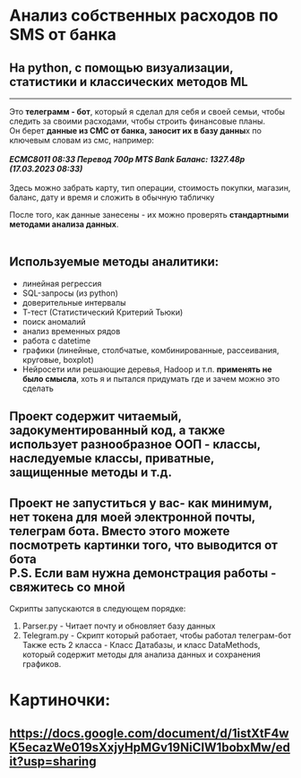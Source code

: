 # Анализ собственных расходов по SMS от банка #
## На python, с помощью визуализации, статистики и классических методов ML ##
------------------------------------------------------------------------

Это **телеграмм - бот**, который я сделал для себя и своей семьи, чтобы следить за своими расходами, чтобы строить финансовые планы. <br/> 
Он берет **данные из СМС от банка, заносит их в базу данны**х по ключевым словам из смс, например: <br/><br/>
***ЕСМС8011 08:33 Перевод 700р MTS Bank Баланс: 1327.48р (17.03.2023 08:33)*** <br/> <br/>
Здесь можно забрать карту, тип операции, стоимость покупки, магазин, баланс,  дату и время и сложить в обычную табличку

После того, как данные занесены - их можно проверять **стандартными методами анализа данных**.<br/><br/>
## Используемые методы аналитики: ##  
- линейная регрессия 
- SQL-запросы (из python)
- доверительные интервалы
- Т-тест (Статистический Критерий Тьюки)
- поиск аномалий
- анализ временных рядов
- работа с datetime
- графики (линейные, столбчатые, комбинированные, рассеивания, круговые, boxplot)
- Нейросети или решающие деревья, Hadoop и т.п. **применять не было смысла**, хоть я и пытался придумать где и зачем можно это сделать

## Проект содержит читаемый, задокументированный код, а также использует разнообразное ООП - классы, наследуемые классы, приватные, защищенные методы и т.д. ##
## Проект не запуститься у вас- как минимум, нет токена для моей электронной почты, телеграм бота. Вместо этого можете посмотреть картинки того, что выводится от бота<br/>P.S. Если вам нужна демонстрация работы - свяжитесь со мной ##
Скрипты запускаются в следующем порядке:  
1. Parser.py - Читает почту и обновляет базу данных 
2. Telegram.py - Скрипт который работает, чтобы работал телеграм-бот  
Также есть 2 класса - Класс Датабазы, и класс DataMethods, который содержит методы для анализа данных и сохранения графиков.
# Картиночки: #
## https://docs.google.com/document/d/1istXtF4wK5ecazWe019sXxjyHpMGv19NiCIW1bobxMw/edit?usp=sharing ##



